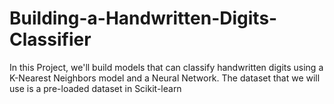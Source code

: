 # Building-a-Handwritten-Digits-Classifier
In this Project, we'll build models that can classify handwritten digits using a K-Nearest Neighbors model and a Neural Network. The dataset that we will use is a pre-loaded dataset in Scikit-learn
